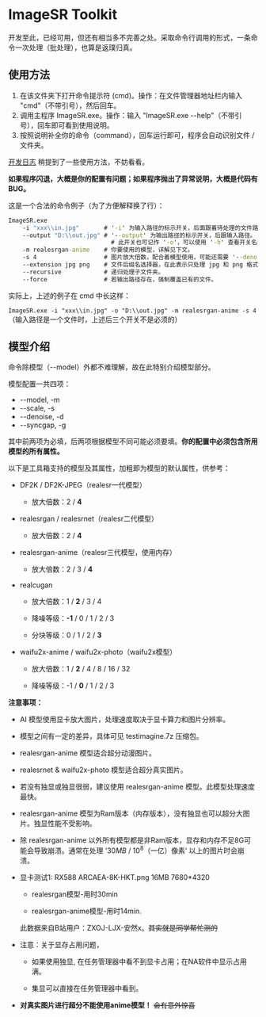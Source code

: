 # ImageSR Toolkit

开发至此，已经可用，但还有相当多不完善之处。采取命令行调用的形式，一条命令一次处理（批处理），也算是返璞归真。

## 使用方法

1. 在该文件夹下打开命令提示符 (cmd)。操作：在文件管理器地址栏内输入 "cmd"（不带引号），然后回车。
2. 调用主程序 ImageSR.exe。操作：输入 "ImageSR.exe --help"（不带引号），回车即可看到使用说明。
3. 按照说明补全你的命令（command），回车运行即可，程序会自动识别文件 / 文件夹。

[开发日志](https://www.bilibili.com/video/BV1jJVuzBEDD) 稍提到了一些使用方法，不妨看看。

**如果程序闪退，大概是你的配置有问题；如果程序抛出了异常说明，大概是代码有 BUG。**

这是一个合法的命令例子（为了方便解释换了行）：

```bat
ImageSR.exe
	-i "xxx\\in.jpg"       # '-i' 为输入路径的标示开关，后面跟着待处理的文件路径。注意转义字符 "\\"。
	--output "D:\\out.jpg" # '--output' 为输出路径的标示开关，后跟输入路径。
	                         # 此开关也可记作 '-o'，可以使用 '-h' 查看开关名称。
	-m realesrgan-anime    # 你要使用的模型，详解见下文。
	-s 4                   # 图片放大倍数，配合着模型使用，可能还需要 '--denoise' 和 '--syncgap' 开关。
	--extension jpg png    # 文件后缀名选择器，在此表示只处理 jpg 和 png 格式的图片。
	--recursive            # 递归处理子文件夹。
	--force                # 若输出路径存在，强制覆盖已有的文件。
```

实际上，上述的例子在 cmd 中长这样：

`ImageSR.exe -i "xxx\\in.jpg" -o "D:\\out.jpg" -m realesrgan-anime -s 4`（输入路径是一个文件时，上述后三个开关不是必须的）

## 模型介绍

命令除模型（--model）外都不难理解，故在此特别介绍模型部分。

模型配置一共四项：

- --model, -m
- --scale, -s
- --denoise, -d
- --syncgap, -g

其中前两项为必填，后两项根据模型不同可能必须要填。**你的配置中必须包含所用模型的所有属性。**

以下是工具箱支持的模型及其属性，加粗即为模型的默认属性，供参考：

- DF2K / DF2K-JPEG（realesr一代模型）
  
  - 放大倍数：2 / **4**

- realesrgan / realesrnet（realesr二代模型）
  
  - 放大倍数：2 / **4**

- realesrgan-anime（realesr三代模型，使用内存）
  
  - 放大倍数：2 / 3 / **4**

- realcugan
  
  - 放大倍数：1 / **2** / 3 / 4
  
  - 降噪等级：**-1** / 0 / 1 / 2 / 3
  
  - 分块等级：0 / 1 / 2 / **3**

- waifu2x-anime / waifu2x-photo（waifu2x模型）
  
  - 放大倍数：1 / **2** / 4 / 8 / 16 / 32
  
  - 降噪等级：-1 / **0** / 1 / 2 / 3

**注意事项：**

- AI 模型使用显卡放大图片，处理速度取决于显卡算力和图片分辨率。

- 模型之间有一定的差异，具体可见 testimagine.7z 压缩包。

- realesrgan-anime 模型适合超分动漫图片。

- realesrnet & waifu2x-photo 模型适合超分真实图片。

- 若没有独显或独显很弱，建议使用 realesrgan-anime 模型。此模型处理速度最快。

- realesrgan-anime 模型为Ram版本（内存版本），没有独显也可以超分大图片。独显性能不受影响。

- 除 realesrgan-anime 以外所有模型都是非Ram版本，显存和内存不足8G可能会导致崩溃。通常在处理 ’$30MB\ /\ 10^8$（一亿）像素‘ 以上的图片时会崩溃。

- 显卡测试1: RX588 ARCAEA-8K-HKT.png 16MB 7680*4320 
  
  - realesrgan模型-用时30min 
  
  - realesrgan-anime模型-用时14min. 
  
  此数据来自B站用户：ZXOJ-LJX-安然x。~~其实就是同学帮忙测的~~

- 注意：关于显存占用问题，
  
  - 如果使用独显, 在任务管理器中看不到显卡占用；在NA软件中显示占用满。
  
  - 集显可以直接在任务管理器中看到。

- **对真实图片进行超分不能使用anime模型！** ~~会有意外惊喜~~
